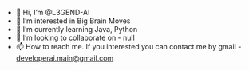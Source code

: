 



- 👋 Hi, I’m @L3GEND-AI
- 👀 I’m interested in Big Brain Moves
- 🌱 I’m currently learning Java, Python
- 💞️ I’m looking to collaborate on - null
- 📫 How to reach me. If you interested you can contact me by gmail - developerai.main@gmail.com

<!---
L3GEND-AI/L3GEND-AI is a ✨ special ✨ repository because its `README.md` (this file) appears on your GitHub profile.
You can click the Preview link to take a look at your changes.
--->
